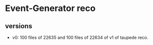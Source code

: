 # Event-Generator reco

## versions

- v0: 100 files of 22635 and 100 files of 22634 of v1 of taupede reco.